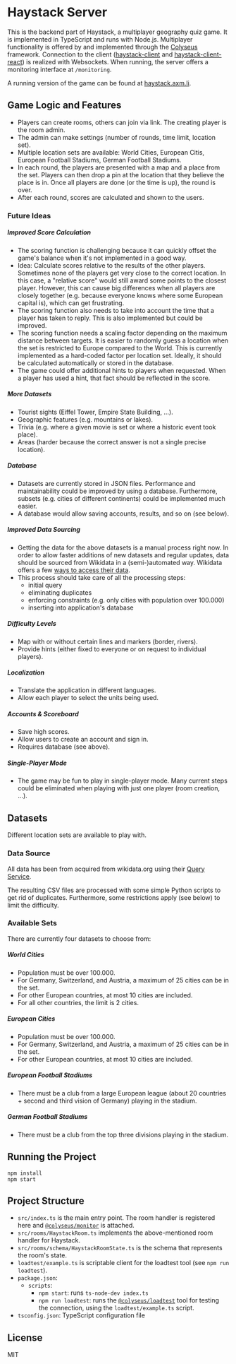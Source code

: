 # Haystack Server

This is the backend part of Haystack, a multiplayer geography quiz game. 
It is implemented in TypeScript and runs with Node.js. 
Multiplayer functionality is offered by and implemented through the 
[Colyseus](http://docs.colyseus.io/) framework. Connection to the client 
([haystack-client](https://github.com/alex2702/haystack-client) and 
[haystack-client-react](https://github.com/alex2702/haystack-client-react)) is realized with Websockets. When running,
the server offers a monitoring interface at `/monitoring`.

A running version of the game can be found at [haystack.axm.li](https://haystack.axm.li/).

## Game Logic and Features

- Players can create rooms, others can join via link. The creating player is the room admin.
- The admin can make settings (number of rounds, time limit, location set).
- Multiple location sets are available: World Cities, European Citis, European Football Stadiums, 
  German Football Stadiums.
- In each round, the players are presented with a map and a place from the set. Players can then drop a pin at the
  location that they believe the place is in. Once all players are done (or the time is up), the round is over.
- After each round, scores are calculated and shown to the users.

### Future Ideas

##### Improved Score Calculation
- The scoring function is challenging because it can quickly offset the game's balance when it's not implemented in a 
  good way. 
- Idea: Calculate scores relative to the results of the other players. Sometimes none of the players get very close to
  the correct location. In this case, a "relative score" would still award some points to the closest player. However,
  this can cause big differences when all players are closely together (e.g. because everyone knows where some European
  capital is), which can get frustrating.
- The scoring function also needs to take into account the time that a player has taken to reply. This is also 
  implemented but could be improved.
- The scoring function needs a scaling factor depending on the maximum distance between targets. It is easier to 
  randomly guess a location when the set is restricted to Europe compared to the World. This is currently implemented
  as a hard-coded factor per location set. Ideally, it should be calculated automatically or stored in the database.
- The game could offer additional hints to players when requested. When a player has used a hint, that fact should be 
  reflected in the score.

##### More Datasets
- Tourist sights (Eiffel Tower, Empire State Building, ...).
- Geographic features (e.g. mountains or lakes).
- Trivia (e.g. where a given movie is set or where a historic event took place).
- Areas (harder because the correct answer is not a single precise location).

##### Database
- Datasets are currently stored in JSON files. Performance and maintainability could be improved by using a database. 
  Furthermore, subsets (e.g. cities of different continents) could be implemented much easier.
- A database would allow saving accounts, results, and so on (see below).

##### Improved Data Sourcing
- Getting the data for the above datasets is a manual process right now. In order to allow faster additions of new 
  datasets and regular updates, data should be sourced from Wikidata in a (semi-)automated way. Wikidata offers a 
  few [ways to access their data](https://www.wikidata.org/wiki/Wikidata:Tools/For_programmers).
- This process should take care of all the processing steps:
  - initial query
  - eliminating duplicates
  - enforcing constraints (e.g. only cities with population over 100.000)
  - inserting into application's database

##### Difficulty Levels
- Map with or without certain lines and markers (border, rivers).
- Provide hints (either fixed to everyone or on request to individual players).

##### Localization
- Translate the application in different languages.
- Allow each player to select the units being used.

##### Accounts & Scoreboard
- Save high scores.
- Allow users to create an account and sign in.
- Requires database (see above).

##### Single-Player Mode
- The game may be fun to play in single-player mode. Many current steps could be eliminated when playing with just one
  player (room creation, ...).

## Datasets

Different location sets are available to play with.

### Data Source

All data has been from acquired from wikidata.org using their [Query Service](https://query.wikidata.org/).

The resulting CSV files are processed with some simple Python scripts to get rid of duplicates.
Furthermore, some restrictions apply (see below) to limit the difficulty.

### Available Sets

There are currently four datasets to choose from:

##### World Cities
- Population must be over 100.000.
- For Germany, Switzerland, and Austria, a maximum of 25 cities can be in the set.
- For other European countries, at most 10 cities are included.
- For all other countries, the limit is 2 cities.

##### European Cities
- Population must be over 100.000.
- For Germany, Switzerland, and Austria, a maximum of 25 cities can be in the set.
- For other European countries, at most 10 cities are included.

##### European Football Stadiums
- There must be a club from a large European league (about 20 countries + second and third vision of Germany)
  playing in the stadium.

##### German Football Stadiums
- There must be a club from the top three divisions playing in the stadium.

## Running the Project

```
npm install
npm start
```

## Project Structure

- `src/index.ts` is the main entry point. The room handler is registered here
  and [`@colyseus/monitor`](https://github.com/colyseus/colyseus-monitor) is attached.
- `src/rooms/HaystackRoom.ts` implements the above-mentioned room handler for Haystack.
- `src/rooms/schema/HaystackRoomState.ts` is the schema that represents the room's state.
- `loadtest/example.ts` is scriptable client for the loadtest tool (see `npm run loadtest`).
- `package.json`:
    - `scripts`:
        - `npm start`: runs `ts-node-dev index.ts`
        - `npm run loadtest`: runs the [`@colyseus/loadtest`](https://github.com/colyseus/colyseus-loadtest/) tool for testing the connection, using the `loadtest/example.ts` script.
- `tsconfig.json`: TypeScript configuration file

## License

MIT
